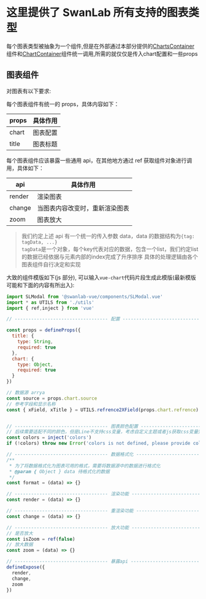 # 这里提供了 SwanLab 所有支持的图表类型

每个图表类型被抽象为一个组件,但是在外部通过本部分提供的[ChartsContainer](./ChartsContainer.vue)组件和[ChartContainer](./ChartsContainer.vue)组件统一调用,所需的就仅仅是传入chart配置和一些props

## 图表组件

对图表有以下要求:

每个图表组件有统一的 props，具体内容如下：

| props | 具体作用 |
| ----- | -------- |
| chart | 图表配置 |
| title | 图表标题 |

每个图表组件应该暴露一些通用 api，在其他地方通过 ref 获取组件对象进行调用，具体如下：

| api    | 具体作用                       |
| ------ | ------------------------------ |
| render | 渲染图表                       |
| change | 当图表内容改变时，重新渲染图表 |
| zoom   | 图表放大                       |

> 我们约定上述 api 有一个统一的传入参数 data，data 的数据结构为`{tag: tagData, ...}`  
> `tagData`是一个对象，每个key代表对应的数据，包含一个list，我们约定list的数据已经依据与元素内部的index完成了升序排序
> 具体的处理逻辑由各个图表组件自行决定和实现

大致的组件模版如下(js 部分), 可以输入`vue-chart`代码片段生成此模版(最新模版可能和下面的内容有所出入):

```js
import SLModal from '@swanlab-vue/components/SLModal.vue'
import * as UTILS from './utils'
import { ref,inject } from 'vue'

// ---------------------------------- 配置 ----------------------------------

const props = defineProps({
  title: {
    type: String,
    required: true
  },
  chart: {
    type: Object,
    required: true
  }
})

// 数据源 arrya
const source = props.chart.source
// 参考字段和显示名称
const { xField, xTitle } = UTILS.refrence2XField(props.chart.refrence)


// ---------------------------------- 图表颜色配置 ----------------------------------
// 后续需要适配不同的颜色，但是Line不支持css变量，考虑自定义主题或者js获取css变量完成计算
const colors = inject('colors')
if (!colors) throw new Error('colors is not defined, please provide colors in parent component')

// ---------------------------------- 数据格式化 ----------------------------------
/**
 * 为了将数据格式化为图表可用的格式，需要将数据源中的数据进行格式化
 * @param { Object } data 待格式化的数据
 */
const format = (data) => {}

// ---------------------------------- 渲染功能 ----------------------------------
const render = (data) => {}

// ---------------------------------- 重渲染功能 ----------------------------------
const change = (data) => {}

// ---------------------------------- 放大功能 ----------------------------------
// 是否放大
const isZoom = ref(false)
// 放大数据
const zoom = (data) => {}

// ---------------------------------- 暴露api ----------------------------------
defineExpose({
  render,
  change,
  zoom
})
```
